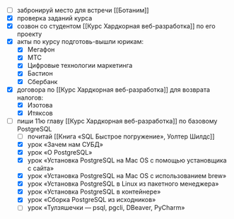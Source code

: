 - [ ] забронируй место для встречи [[Ботаним]]
- [x] проверка заданий курса
- [x] созвон со студентом [[Курс Хардкорная веб-разработка]] по его проекту
- [x] акты по курсу подготовь-вышли юрикам:
	- [x] Мегафон
	- [x] МТС
	- [x] Цифровые технологии маркетинга
	- [x] Бастион
	- [x] Сбербанк
- [x] договора по [[Курс Хардкорная веб-разработка]] для возврата налогов:
	- [x]  Изотова
	- [x]  Итяксов
- [ ] пиши 11ю главу [[Курс Хардкорная веб-разработка]] по базовому PostgreSQL
	- [ ] почитай [[Книга «SQL Быстрое погружение», Уолтер Шилдс]]
	- [x] урок «Зачем нам СУБД»
	- [x] урок «О PostgreSQL»
	- [x] урок «Установка PostgreSQL на Mac OS с помощью установщика с сайта»
	- [x] урок «Установка PostgreSQL на Mac OS с использованием brew»
	- [x] урок «Установка PostgreSQL в Linux из пакетного менеджера»
	- [x] урок «Установка PostgreSQL в контейнере»
	- [x] урок «Сборка PostgreSQL из исходников»
	- [ ] урок «Тулзяшечки — psql, pgcli, DBeaver, PyCharm»